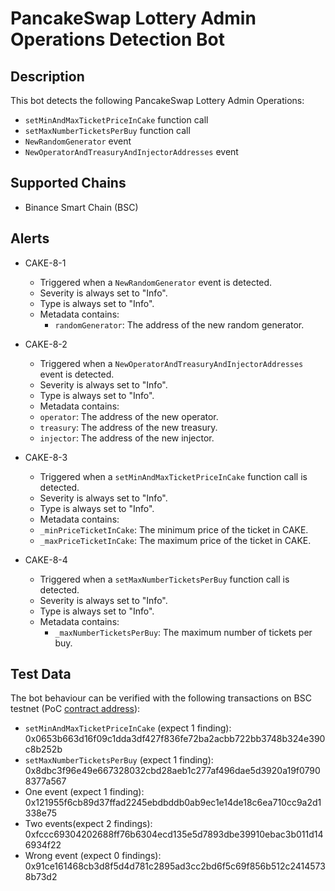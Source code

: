 # PancakeSwap Lottery Admin Operations Detection Bot

## Description

This bot detects the following PancakeSwap Lottery Admin Operations:
- `setMinAndMaxTicketPriceInCake` function call
- `setMaxNumberTicketsPerBuy` function call
- `NewRandomGenerator` event
- `NewOperatorAndTreasuryAndInjectorAddresses` event

## Supported Chains

- Binance Smart Chain (BSC)

## Alerts

- CAKE-8-1
  - Triggered when a `NewRandomGenerator` event is detected.
  - Severity is always set to "Info".
  - Type is always set to "Info".
  - Metadata contains:
    - `randomGenerator`: The address of the new random generator.
  
- CAKE-8-2
  - Triggered when a `NewOperatorAndTreasuryAndInjectorAddresses` event is detected.
  - Severity is always set to "Info".
  - Type is always set to "Info".
  - Metadata contains:
   - `operator`: The address of the new operator.
   - `treasury`: The address of the new treasury.
   - `injector`: The address of the new injector.
  
- CAKE-8-3
  - Triggered when a `setMinAndMaxTicketPriceInCake` function call is detected.
  - Severity is always set to "Info".
  - Type is always set to "Info".
   - Metadata contains:
    - `_minPriceTicketInCake`: The minimum price of the ticket in CAKE.
    - `_maxPriceTicketInCake`: The maximum price of the ticket in CAKE.
 
- CAKE-8-4
  - Triggered when a `setMaxNumberTicketsPerBuy` function call is detected.
  - Severity is always set to "Info".
  - Type is always set to "Info".
  - Metadata contains: 
    - `_maxNumberTicketsPerBuy`: The maximum number of tickets per buy.
  
## Test Data

The bot behaviour can be verified with the following transactions on BSC testnet (PoC [contract address](https://testnet.bscscan.com/address/0x1a79f536EB9E93570C30fd23Debf2a068Ea33d33)):

  - `setMinAndMaxTicketPriceInCake` (expect 1 finding): 0x0653b663d16f09c1dda3df427f836fe72ba2acbb722bb3748b324e390c8b252b
  - `setMaxNumberTicketsPerBuy` (expect 1 finding): 0x8dbc3f96e49e667328032cbd28aeb1c277af496dae5d3920a19f07908377a567
  - One event (expect 1 finding): 0x121955f6cb89d37ffad2245ebdbddb0ab9ec1e14de18c6ea710cc9a2d1338e75
  - Two events(expect 2 findings): 0xfccc69304202688ff76b6304ecd135e5d7893dbe39910ebac3b011d146934f22
  - Wrong event (expect 0 findings): 0x91ce161468cb3d8f5d4d781c2895ad3cc2bd6f5c69f856b512c24145738b73d2
